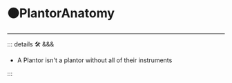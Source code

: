 # 🟠<motor>PlantorAnatomy</motor>

---

<!-- =================================================== -->
<!-- =================================================== -->
<!-- =================================================== -->
<!-- =================================================== -->
<!-- =================================================== -->
::: details 🛠 <dev>&&&</dev>

- A Plantor isn't a plantor without all of their instruments

:::
